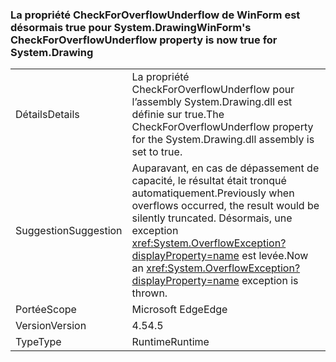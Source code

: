 ### <a name="winforms-checkforoverflowunderflow-property-is-now-true-for-systemdrawing"></a><span data-ttu-id="2bd8d-101">La propriété CheckForOverflowUnderflow de WinForm est désormais true pour System.Drawing</span><span class="sxs-lookup"><span data-stu-id="2bd8d-101">WinForm's CheckForOverflowUnderflow property is now true for System.Drawing</span></span>

|   |   |
|---|---|
|<span data-ttu-id="2bd8d-102">Détails</span><span class="sxs-lookup"><span data-stu-id="2bd8d-102">Details</span></span>|<span data-ttu-id="2bd8d-103">La propriété CheckForOverflowUnderflow pour l’assembly System.Drawing.dll est définie sur true.</span><span class="sxs-lookup"><span data-stu-id="2bd8d-103">The CheckForOverflowUnderflow property for the System.Drawing.dll assembly is set to true.</span></span>|
|<span data-ttu-id="2bd8d-104">Suggestion</span><span class="sxs-lookup"><span data-stu-id="2bd8d-104">Suggestion</span></span>|<span data-ttu-id="2bd8d-105">Auparavant, en cas de dépassement de capacité, le résultat était tronqué automatiquement.</span><span class="sxs-lookup"><span data-stu-id="2bd8d-105">Previously when overflows occurred, the result would be silently truncated.</span></span> <span data-ttu-id="2bd8d-106">Désormais, une exception <xref:System.OverflowException?displayProperty=name> est levée.</span><span class="sxs-lookup"><span data-stu-id="2bd8d-106">Now an <xref:System.OverflowException?displayProperty=name> exception is thrown.</span></span>|
|<span data-ttu-id="2bd8d-107">Portée</span><span class="sxs-lookup"><span data-stu-id="2bd8d-107">Scope</span></span>|<span data-ttu-id="2bd8d-108">Microsoft Edge</span><span class="sxs-lookup"><span data-stu-id="2bd8d-108">Edge</span></span>|
|<span data-ttu-id="2bd8d-109">Version</span><span class="sxs-lookup"><span data-stu-id="2bd8d-109">Version</span></span>|<span data-ttu-id="2bd8d-110">4.5</span><span class="sxs-lookup"><span data-stu-id="2bd8d-110">4.5</span></span>|
|<span data-ttu-id="2bd8d-111">Type</span><span class="sxs-lookup"><span data-stu-id="2bd8d-111">Type</span></span>|<span data-ttu-id="2bd8d-112">Runtime</span><span class="sxs-lookup"><span data-stu-id="2bd8d-112">Runtime</span></span>|

